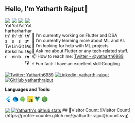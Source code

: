 ## Hello, I'm Yatharth Rajput👋



<a href="https://twitter.com/yatharth6989">
  <img align="left" alt="Yatharth's Twitter" width="22px" src="https://cdn.jsdelivr.net/npm/simple-icons@v3/icons/twitter.svg" />
</a>
<a href="https://www.linkedin.com/in/yatharth-rajput-631780188/">
  <img align="left" alt="Yatharth's Linkdein" width="22px" src="https://cdn.jsdelivr.net/npm/simple-icons@v3/icons/linkedin.svg" />
</a>
<a href="https://github.com/yatharthrajput">
  <img align="left" alt="Yatharth's Github" width="22px" src="https://cdn.jsdelivr.net/npm/simple-icons@v3/icons/github.svg" />
</a>

<a href="https://instagram.com/codepur_ka_superhero/">
  <img align="left" alt="Yatharth's Instagram" width="22px" src="https://cdn.jsdelivr.net/npm/simple-icons@v3/icons/instagram.svg" />
</a>



<br/>
<br/>


- 🔭 I’m currently working on Flutter and DSA
- 🌱 I’m currently learning more about ML and AI.
- 🤔 I’m looking for help with ML projects
- 💬 Ask me about Flutter or any tech-related stuff.
- 📫 How to reach me: [Twitter - @yatharth6989](https://twitter.com/yatharth6989)
- ⚡ Fun fact: I have an excellent skill:Googling

[![Twitter: Yatharth6989](https://img.shields.io/twitter/follow/yatharth6989?style=social)](https://twitter.com/yatharth6989)
[![Linkedin: yatharth-rajput](https://img.shields.io/badge/-yatharth-blue?style=flat-square&logo=Linkedin&logoColor=white&link=https://www.linkedin.com/in/yatharth-rajput-631780188)](https://www.linkedin.com/in/yatharth-rajput-631780188)
[![GitHub yatharthrajput](https://img.shields.io/github/followers/yatharthrajput?label=follow&style=social)](https://github.com/yatharthrajput)
<!-- [![website](https://img.shields.io/badge/PortfolioWebsite-yath.live-2648ff?style=flat-square&logo=google-chrome)](https://yath.live/) -->


**Languages and Tools:**  

<code><img height="20" src="https://raw.githubusercontent.com/github/explore/80688e429a7d4ef2fca1e82350fe8e3517d3494d/topics/flutter/flutter.png"></code>
<code><img height="20" src="https://raw.githubusercontent.com/github/explore/80688e429a7d4ef2fca1e82350fe8e3517d3494d/topics/dart/dart.png"></code>
<code><img height="20" src="https://raw.githubusercontent.com/github/explore/80688e429a7d4ef2fca1e82350fe8e3517d3494d/topics/android/android.png"></code>
<code><img height="20" src="https://raw.githubusercontent.com/github/explore/80688e429a7d4ef2fca1e82350fe8e3517d3494d/topics/javascript/javascript.png"></code>
<code><img height="20" src="https://raw.githubusercontent.com/github/explore/80688e429a7d4ef2fca1e82350fe8e3517d3494d/topics/vue/vue.png"></code>
<code><img height="20" src="https://raw.githubusercontent.com/github/explore/80688e429a7d4ef2fca1e82350fe8e3517d3494d/topics/nodejs/nodejs.png"></code>    

<a href="https://github.com/yatharthrajput">
  <img align="center" src="https://github-readme-stats.vercel.app/api/top-langs/?username=yatharthrajput&theme=light&hide_langs_below=1" />
</a>
<a href="https://github.com/yatharthrajput">
 <img align="center" src="https://github-readme-stats.vercel.app/api?username=yatharthrajput&show_icons=true&theme=light&line_height=27" alt="Yatharth's github stats"/>
</a>
## 🔸Visitor Count: ![Visitor Count](https://profile-counter.glitch.me/{yatharth-rajput}/count.svg)                                                                                                            
